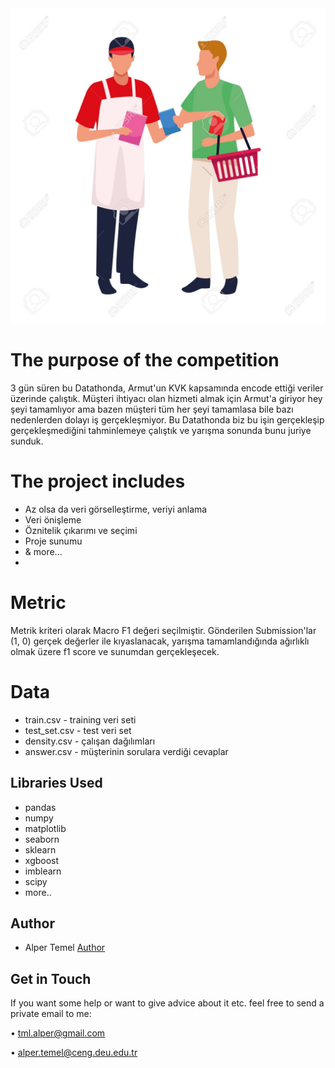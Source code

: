 <img src="images/customer.jpg"/>
<br/>

# The purpose of the competition

3 gün süren bu Datathonda, Armut'un KVK kapsamında encode ettiği veriler üzerinde çalıştık. Müşteri ihtiyacı olan hizmeti almak için Armut'a giriyor hey şeyi tamamlıyor ama bazen müşteri tüm her şeyi tamamlasa bile bazı nedenlerden dolayı iş gerçekleşmiyor. Bu Datathonda biz bu işin gerçekleşip gerçekleşmediğini tahminlemeye çalıştık ve yarışma sonunda bunu juriye sunduk. 

# The project includes

- Az olsa da veri görselleştirme, veriyi anlama
- Veri önişleme
- Öznitelik çıkarımı ve seçimi
- Proje sunumu
- & more...
- 
# Metric

Metrik kriteri olarak Macro F1 değeri seçilmiştir. Gönderilen Submission'lar (1, 0) gerçek değerler ile kıyaslanacak, yarışma tamamlandığında ağırlıklı olmak üzere f1 score ve sunumdan gerçekleşecek.

# Data

- train.csv - training veri seti
- test_set.csv - test veri set
- density.csv - çalışan dağılımları
- answer.csv - müşterinin sorulara verdiği cevaplar

## Libraries Used

- pandas
- numpy
- matplotlib
- seaborn
- sklearn
- xgboost
- imblearn
- scipy
- more..

## Author

- Alper Temel [Author](https://github.com/alpertml)

Get in Touch
-
If you want some help or want to give advice about it etc. feel free to send a private email to me:

• tml.alper@gmail.com

• alper.temel@ceng.deu.edu.tr
